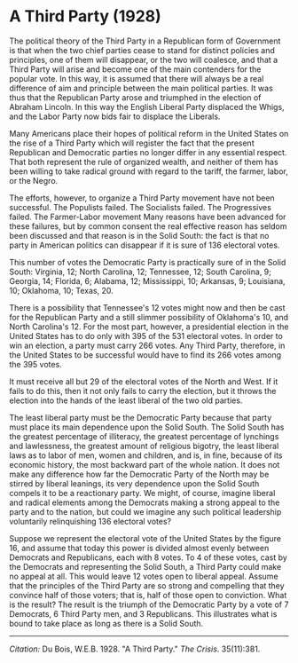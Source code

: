 <!--
title:   A Third Party
author:  Du Bois, W.E.B.
journal: The Crisis
year:    1928
volume:  35
issue:   11
pages:   381
-->
# A Third Party (1928)

The political theory of the Third Party in a Republican form of Government is that when the two chief parties cease to stand for distinct policies and principles, one of them will disappear, or the two will coalesce, and that a Third Party will arise and become one of the main contenders for the popular vote. In this way, it is assumed that there will always be a real difference of aim and principle between the main political parties. It was thus that the Republican Party arose and triumphed in the election of Abraham Lincoln. In this way the English Liberal Party displaced the Whigs, and the Labor Party now bids fair to displace the Liberals.

Many Americans place their hopes of political reform in the United States on the rise of a Third Party which will register the fact that the present Republican and Democratic parties no longer differ in any essential respect. That both represent the rule of organized wealth, and neither of them has been willing to take radical ground with regard to the tariff, the farmer, labor, or the Negro.

The efforts, however, to organize a Third Party movement have not been successful. The Populists failed. The Socialists failed. The Progressives failed. The Farmer-Labor movement Many reasons have been advanced for these failures, but by common consent the real effective reason has seldom been discussed and that reason is in the Solid South: the fact is that no party in American politics can disappear if it is sure of 136 electoral votes.

This number of votes the Democratic Party is practically sure of in the Solid South: Virginia, 12; North Carolina, 12; Tennessee, 12; South Carolina, 9; Georgia, 14; Florida, 6; Alabama, 12; Mississippi, 10; Arkansas, 9; Louisiana, 10; Oklahoma, 10; Texas, 20.

There is a possibility that Tennessee's 12 votes might now and then be cast for the Republican Party and a still slimmer possibility of Oklahoma's 10, and North Carolina's 12. For the most part, however, a presidential election in the United States has to do only with 395 of the 531 electoral votes. In order to win an election, a party must carry 266 votes. Any Third Party, therefore, in the United States to be successful would have to find its 266 votes among the 395 votes.

It must receive all but 29 of the electoral votes of the North and West. If it fails to do this, then it not only fails to carry the election, but it throws the election into the hands of the least liberal of the two old parties.

The least liberal party must be the Democratic Party because that party must place its main dependence upon the Solid South. The Solid South has the greatest percentage of illiteracy, the greatest percentage of lynchings and lawlessness, the greatest amount of religious bigotry, the least liberal laws as to labor of men, women and children, and is, in fine, because of its economic history, the most backward part of the whole nation. It does not make any difference how far the Democratic Party of the North may be stirred by liberal leanings, its very dependence upon the Solid South compels it to be a reactionary party. We might, of course, imagine liberal and radical elements among the Democrats making a strong appeal to the party and to the nation, but could we imagine any such political leadership voluntarily relinquishing 136 electoral votes?

Suppose we represent the electoral vote of the United States by the figure 16, and assume that today this power is divided almost evenly between Democrats and Republicans, each with 8 votes. To 4 of these votes, cast by the Democrats and representing the Solid South, a Third Party could make no appeal at all. This would leave 12 votes open to liberal appeal. Assume that the principles of the Third Party are so strong and compelling that they convince half of those voters; that is, half of those open to conviction. What is the result? The result is the triumph of the Democratic Party by a vote of 7 Democrats, 6 Third Party men, and 3 Republicans. This illustrates what is bound to take place as long as there is a Solid South.

_________________
*Citation:* Du Bois, W.E.B. 1928. "A Third Party." *The Crisis*. 35(11):381.